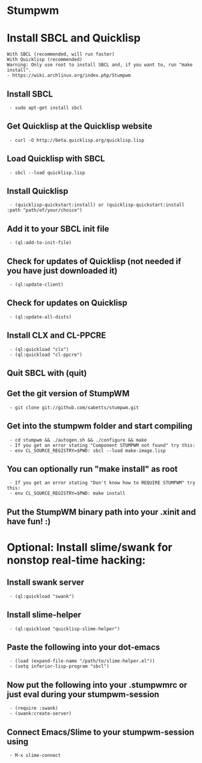 Stumpwm
=======

# Install SBCL and Quicklisp
    With SBCL (recommended, will run faster)
    With Quicklisp (recommended)
    Warning: Only use root to install SBCL and, if you want to, run "make install".
    - https://wiki.archlinux.org/index.php/Stumpwm

## Install SBCL

     - sudo apt-get install sbcl

## Get Quicklisp at the Quicklisp website

     - curl -O http://beta.quicklisp.org/quicklisp.lisp

## Load Quicklisp with SBCL

     - sbcl --load quicklisp.lisp

## Install Quicklisp

     - (quicklisp-quickstart:install) or (quicklisp-quickstart:install :path "path/of/your/choice")

## Add it to your SBCL init file

     - (ql:add-to-init-file)

## Check for updates of Quicklisp (not needed if you have just downloaded it)

     - (ql:update-client)

## Check for updates on Quicklisp

     - (ql:update-all-dists)

## Install CLX and CL-PPCRE

     - (ql:quickload "clx")
     - (ql:quickload "cl-ppcre")

## Quit SBCL with (quit)
## Get the git version of StumpWM

     - git clone git://github.com/sabetts/stumpwm.git

## Get into the stumpwm folder and start compiling

     - cd stumpwm && ./autogen.sh && ./configure && make
     - If you get an error stating "Component STUMPWM not found" try this:
     - env CL_SOURCE_REGISTRY=$PWD: sbcl --load make-image.lisp

## You can optionally run "make install" as root

     - If you get an error stating "Don't know how to REQUIRE STUMPWM" try this:
     - env CL_SOURCE_REGISTRY=$PWD: make install

## Put the StumpWM binary path into your .xinit and have fun! :)

# Optional: Install slime/swank for nonstop real-time hacking:
## Install swank server

     - (ql:quickload "swank")

## Install slime-helper

     - (ql:quickload "quicklisp-slime-helper")

## Paste the following into your dot-emacs

     - (load (expand-file-name "/path/to/slime-helper.el"))
     - (setq inferior-lisp-program "sbcl")

## Now put the following into your .stumpwmrc or just eval during your stumpwm-session

     - (require :swank)
     - (swank:create-server)

## Connect Emacs/Slime to your stumpwm-session using

     - M-x slime-connect
